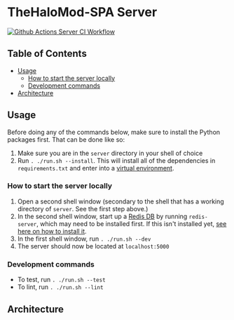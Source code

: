 # TheHaloMod-SPA Server

[![Github Actions Server CI Workflow](https://img.shields.io/github/workflow/status/halomod/TheHaloMod-SPA/Server%20CI?label=Server%20CI)](https://github.com/halomod/TheHaloMod-SPA/actions/workflows/server.yaml)

## Table of Contents

- [Usage](#usage)
  - [How to start the server locally](#how-to-start-the-server-locally)
  - [Development commands](#development-commands)
- [Architecture](#architecture)

## Usage

Before doing any of the commands below, make sure to install the Python packages first. That can be done like so:

1. Make sure you are in the `server` directory in your shell of choice
1. Run `. ./run.sh --install`. This will install all of the dependencies in `requirements.txt` and enter into a [virtual environment](https://docs.python.org/3/tutorial/venv.html).

### How to start the server locally

1. Open a second shell window (secondary to the shell that has a working directory of `server`. See the first step above.)
1. In the second shell window, start up a [Redis DB](https://redis.io/) by running `redis-server`, which may need to be installed first. If this isn't installed yet, [see here on how to install it](https://redis.io/topics/quickstart).
1. In the first shell window, run `. ./run.sh --dev`
1. The server should now be located at `localhost:5000`

### Development commands

- To test, run `. ./run.sh --test`
- To lint, run `. ./run.sh --lint`

## Architecture


